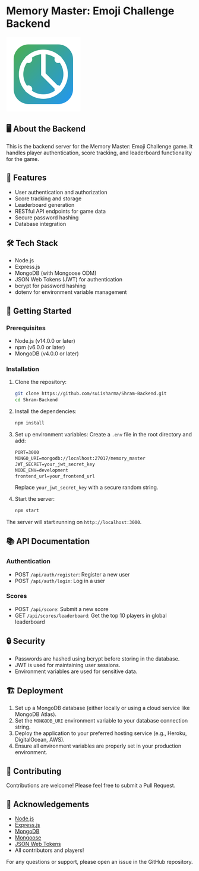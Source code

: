 # Memory Master: Emoji Challenge Backend

![Memory Master Icon](./memory-master-icon.svg)

## 🖥️ About the Backend

This is the backend server for the Memory Master: Emoji Challenge game. It handles player authentication, score tracking, and leaderboard functionality for the game.

## 🚀 Features

- User authentication and authorization
- Score tracking and storage
- Leaderboard generation
- RESTful API endpoints for game data
- Secure password hashing
- Database integration

## 🛠 Tech Stack

- Node.js
- Express.js
- MongoDB (with Mongoose ODM)
- JSON Web Tokens (JWT) for authentication
- bcrypt for password hashing
- dotenv for environment variable management

## 🏁 Getting Started

### Prerequisites

- Node.js (v14.0.0 or later)
- npm (v6.0.0 or later)
- MongoDB (v4.0.0 or later)

### Installation

1. Clone the repository:
   ```bash
   git clone https://github.com/suiisharma/Shram-Backend.git
   cd Shram-Backend
   ```

2. Install the dependencies:
   ```bash
   npm install
   ```

3. Set up environment variables:
   Create a `.env` file in the root directory and add:
   ```
   PORT=3000
   MONGO_URI=mongodb://localhost:27017/memory_master
   JWT_SECRET=your_jwt_secret_key
   NODE_ENV=development
   frontend_url=your_frontend_url
   ```
   Replace `your_jwt_secret_key` with a secure random string.

4. Start the server:
   ```bash
   npm start
   ```

The server will start running on `http://localhost:3000`.

## 📚 API Documentation

### Authentication

- POST `/api/auth/register`: Register a new user
- POST `/api/auth/login`: Log in a user

### Scores

- POST `/api/score`: Submit a new score
- GET `/api/scores/leaderboard`: Get the top 10 players in global leaderboard 


## 🔒 Security

- Passwords are hashed using bcrypt before storing in the database.
- JWT is used for maintaining user sessions.
- Environment variables are used for sensitive data.



## 🏗 Deployment

1. Set up a MongoDB database (either locally or using a cloud service like MongoDB Atlas).
2. Set the `MONGODB_URI` environment variable to your database connection string.
3. Deploy the application to your preferred hosting service (e.g., Heroku, DigitalOcean, AWS).
4. Ensure all environment variables are properly set in your production environment.

## 🤝 Contributing

Contributions are welcome! Please feel free to submit a Pull Request.


## 🙏 Acknowledgements

- [Node.js](https://nodejs.org/)
- [Express.js](https://expressjs.com/)
- [MongoDB](https://www.mongodb.com/)
- [Mongoose](https://mongoosejs.com/)
- [JSON Web Tokens](https://jwt.io/)
- All contributors and players!

For any questions or support, please open an issue in the GitHub repository.
